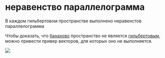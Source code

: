 # неравенство параллелограмма
В каждом гильбертовом пространстве выполнено неравенстов параллелограмма

Чтобы доказать, что [банахово](%D0%B1%D0%B0%D0%BD%D0%B0%D1%85%D0%BE%D0%B2%D0%BE%20%D0%BF%D1%80%D0%BE%D1%81%D1%82%D1%80%D0%B0%D0%BD%D1%81%D1%82%D0%B2%D0%BE) пространство не является [гильбертовым](%D0%B3%D0%B8%D0%BB%D1%8C%D0%B1%D0%B5%D1%80%D1%82%D0%BE%D0%B2%D0%BE%20%D0%BF%D1%80%D0%BE%D1%81%D1%82%D1%80%D0%B0%D0%BD%D1%81%D1%82%D0%B2%D0%BE), можно привести привер векторов, для которых оно не выполняется.

![](Screenshot%20from%202020-06-30%2010-49-24.png)